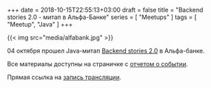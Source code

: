 +++
date = 2018-10-15T22:55:13+03:00
draft = false
title = "Backend stories 2.0 - митап в Альфа-Банке"
series = [ "Meetups" ]
tags = [ "Meetup", "Java" ]
+++

{{< img src="media/alfabank.jpg" >}}

04 октября прошел Java-митап [Backend stories 2.0](https://hr.alfabank.ru/events/backendstories2-0) в Альфа-банке.

Все материалы доступны на страничке с [отчетом о событии](https://hr.alfabank.ru/blog/backend-stories).

Прямая ссылка на [запись трансляции](https://www.youtube.com/watch?v=pojUohfDlkc).
